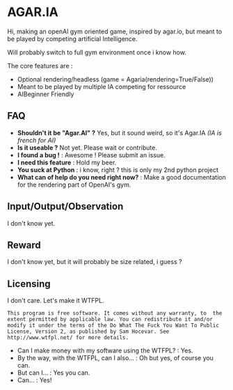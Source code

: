# AGAR.IA

Hi, making an openAI gym oriented game, inspired by agar.io,
but meant to be played by competing artificial Intelligence.

Will probably switch to full gym environment once i know how.

The core features are : 
   - Optional rendering/headless (game = Agaria(rendering=True/False))
   - Meant to be played by multiple IA competing for ressource
   - AIBeginner Friendly

## FAQ

   - **Shouldn't it be "Agar.AI" ?** 
     Yes, but it sound weird, so it's Agar.IA *(IA is french for AI)*
   - **Is it useable ?** Not yet. Please wait or contribute.
   - **I found a bug !** : Awesome ! Please submit an issue.
   - **I need this feature** : Hold my beer.
   - **You suck at Python** : i know, right ? this is only my 2nd python project
   - **What can of help do you need right now?** : Make a good documentation for the rendering part of OpenAI's gym.

## Input/Output/Observation

I don't know yet.

## Reward

I don't know yet, but it will probably be size related, i guess ?

## Licensing

I don't care. Let's make it WTFPL.

`This program is free software. It comes without any warranty, to 
the extent permitted by applicable law. You can redistribute it
and/or modify it under the terms of the Do What The Fuck You Want
To Public License, Version 2, as published by Sam Hocevar. See
http://www.wtfpl.net/ for more details.`

  - Can I make money with my software using the WTFPL? : Yes.
  - By the way, with the WTFPL, can I also…  : Oh but yes, of course you can.
  - But can I…  : Yes you can.
  - Can… : Yes!